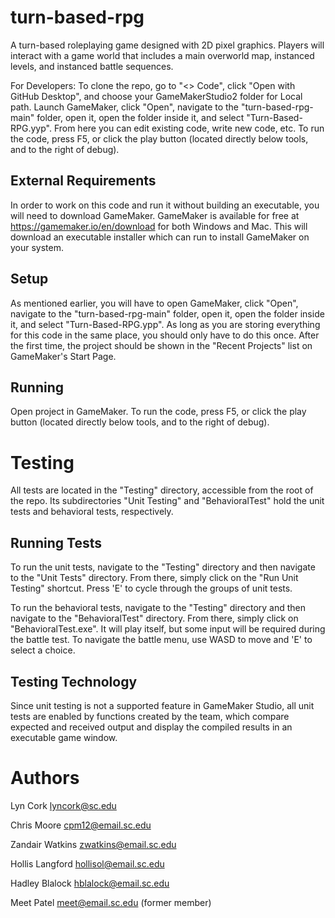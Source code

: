 # turn-based-rpg

A turn-based roleplaying game designed with 2D pixel graphics. Players will interact with a game world that includes a main overworld map, instanced levels, and instanced battle sequences.

For Developers:
To clone the repo, go to "<> Code", click "Open with GitHub Desktop", and choose your GameMakerStudio2 folder for Local path. Launch GameMaker, click "Open", navigate to the "turn-based-rpg-main" folder, open it, open the folder inside it, and select "Turn-Based-RPG.yyp". From here you can edit existing code, write new code, etc. To run the code, press F5, or click the play button (located directly below tools, and to the right of debug).

## External Requirements

In order to work on this code and run it without building an executable, you will need to download GameMaker. GameMaker is available for free at https://gamemaker.io/en/download for both Windows and Mac. This will download an executable installer which can run to install GameMaker on your system.

## Setup

As mentioned earlier, you will have to open GameMaker, click "Open", navigate to the "turn-based-rpg-main" folder, open it, open the folder inside it, and select "Turn-Based-RPG.ypp". As long as you are storing everything for this code in the same place, you should only have to do this once. After the first time, the project should be shown in the "Recent Projects" list on GameMaker's Start Page.

## Running

Open project in GameMaker. To run the code, press F5, or click the play button (located directly below tools, and to the right of debug).

# Testing

All tests are located in the "Testing" directory, accessible from the root of the repo. Its subdirectories "Unit Testing" and "BehavioralTest" hold the unit tests and behavioral tests, respectively.

## Running Tests

To run the unit tests, navigate to the "Testing" directory and then navigate to the "Unit Tests" directory. From there, simply click on the "Run Unit Testing" shortcut. Press 'E' to cycle through the groups of unit tests.

To run the behavioral tests, navigate to the "Testing" directory and then navigate to the "BehavioralTest" directory. From there, simply click on "BehavioralTest.exe". It will play itself, but some input will be required during the battle test. To navigate the battle menu, use WASD to move and 'E' to select a choice.

## Testing Technology

Since unit testing is not a supported feature in GameMaker Studio, all unit tests are enabled by functions created by the team, which compare expected and received output and display the compiled results in an executable game window.



# Authors

Lyn Cork        lyncork@sc.edu

Chris Moore     cpm12@email.sc.edu

Zandair Watkins zwatkins@email.sc.edu

Hollis Langford hollisol@email.sc.edu

Hadley Blalock  hblalock@email.sc.edu

Meet Patel      meet@email.sc.edu (former member)
